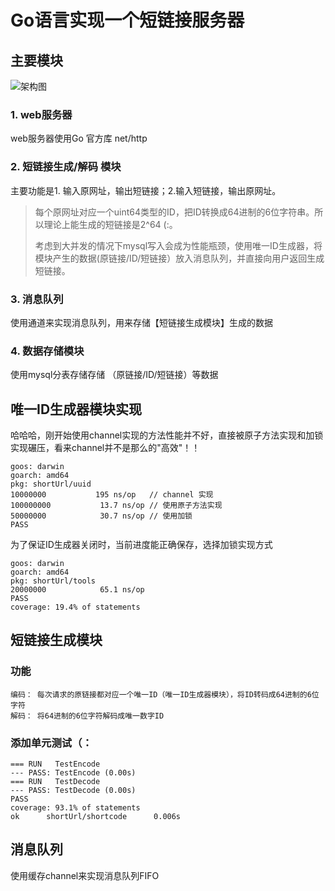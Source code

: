 # Go语言实现一个短链接服务器

## 主要模块
![架构图](http://o99lnabej.bkt.clouddn.com/%E7%9F%AD%E9%93%BE%E6%8E%A5.PNG)
### 1. web服务器
web服务器使用Go 官方库 net/http
### 2. 短链接生成/解码 模块
主要功能是1. 输入原网址，输出短链接；2.输入短链接，输出原网址。
> 每个原网址对应一个uint64类型的ID，把ID转换成64进制的6位字符串。所以理论上能生成的短链接是2^64 (:。
>
> 考虑到大并发的情况下mysql写入会成为性能瓶颈，使用唯一ID生成器，将模块产生的数据(原链接/ID/短链接）放入消息队列，并直接向用户返回生成短链接。

### 3. 消息队列
使用通道来实现消息队列，用来存储【短链接生成模块】生成的数据

### 4. 数据存储模块

使用mysql分表存储存储 （原链接/ID/短链接）等数据


##

## 唯一ID生成器模块实现

哈哈哈，刚开始使用channel实现的方法性能并不好，直接被原子方法实现和加锁实现碾压，看来channel并不是那么的"高效"！！

```
goos: darwin
goarch: amd64
pkg: shortUrl/uuid
10000000	       195 ns/op   // channel 实现
100000000	        13.7 ns/op // 使用原子方法实现
50000000	        30.7 ns/op // 使用加锁
PASS

```

为了保证ID生成器关闭时，当前进度能正确保存，选择加锁实现方式

```
goos: darwin
goarch: amd64
pkg: shortUrl/tools
20000000	        65.1 ns/op
PASS
coverage: 19.4% of statements
```

## 短链接生成模块

### 功能
    编码： 每次请求的原链接都对应一个唯一ID（唯一ID生成器模块），将ID转码成64进制的6位字符
    解码： 将64进制的6位字符解码成唯一数字ID

### 添加单元测试（：
```
=== RUN   TestEncode
--- PASS: TestEncode (0.00s)
=== RUN   TestDecode
--- PASS: TestDecode (0.00s)
PASS
coverage: 93.1% of statements
ok      shortUrl/shortcode      0.006s
```

## 消息队列

使用缓存channel来实现消息队列FIFO



